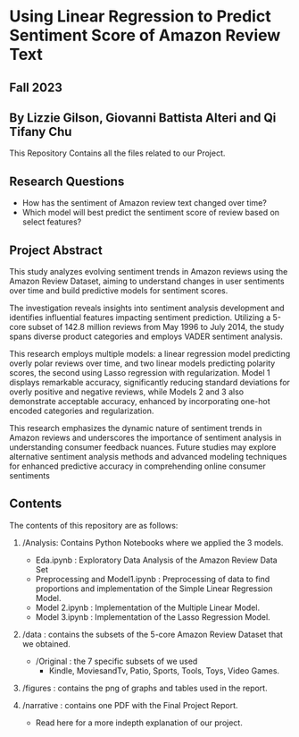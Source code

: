 # Using Linear Regression to Predict Sentiment Score of Amazon Review Text

## Fall 2023

## By Lizzie Gilson, Giovanni Battista Alteri and Qi Tifany Chu 

This Repository Contains all the files related to our Project.

## Research Questions 

- How has the sentiment of Amazon review text changed over time?
- Which model will best predict the sentiment score of review based on select features?

## Project Abstract

  This study analyzes evolving sentiment trends in Amazon reviews using the Amazon
Review Dataset, aiming to understand changes in user sentiments over time and build predictive
models for sentiment scores.

  The investigation reveals insights into sentiment analysis development and identifies
influential features impacting sentiment prediction. Utilizing a 5-core subset of 142.8 million
reviews from May 1996 to July 2014, the study spans diverse product categories and employs
VADER sentiment analysis.

  This research employs multiple models: a linear regression model predicting overly polar
reviews over time, and two linear models predicting polarity scores, the second using Lasso
regression with regularization. Model 1 displays remarkable accuracy, significantly reducing
standard deviations for overly positive and negative reviews, while Models 2 and 3 also
demonstrate acceptable accuracy, enhanced by incorporating one-hot encoded categories and
regularization.

  This research emphasizes the dynamic nature of sentiment trends in Amazon reviews and
underscores the importance of sentiment analysis in understanding consumer feedback nuances.
Future studies may explore alternative sentiment analysis methods and advanced modeling
techniques for enhanced predictive accuracy in comprehending online consumer sentiments


## Contents

The contents of this repository are as follows: 

1) /Analysis: Contains Python Notebooks where we applied the 3 models. 
    - Eda.ipynb : Exploratory Data Analysis of the Amazon Review Data Set
    - Preprocessing and Model1.ipynb : Preprocessing of data to find proportions and implementation of the Simple Linear Regression Model. 
    - Model 2.ipynb : Implementation of the Multiple Linear Model.
    - Model 3.ipynb : Implementation of the Lasso Regression Model.
      
2) /data : contains the subsets of the 5-core Amazon Review Dataset that we obtained.
   - /Original : the 7 specific subsets of we used
       - Kindle, MoviesandTv, Patio, Sports, Tools, Toys, Video Games.
3) /figures : contains the png of graphs and tables used in the report.
4) /narrative : contains one PDF with the Final Project Report.
     - Read here for a more indepth explanation of our project. 
